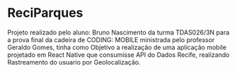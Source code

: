 # ReciParques

Projeto realizado pelo aluno: Bruno Nascimento da turma TDAS026/3N para a prova final da cadeira de CODING: MOBILE ministrada pelo professor Geraldo Gomes, tinha como Objetivo a realização de uma aplicação mobile projetado em React Native que consumisse API do Dados Recife, realizando Rastreamento do usuario por Geolocalização.
